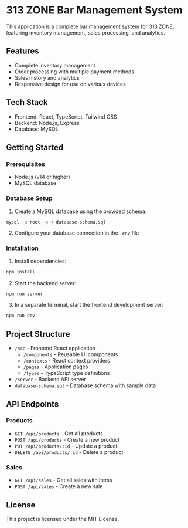 # 313 ZONE Bar Management System

This application is a complete bar management system for 313 ZONE, featuring inventory management, sales processing, and analytics.

## Features

- Complete inventory management
- Order processing with multiple payment methods
- Sales history and analytics
- Responsive design for use on various devices

## Tech Stack

- Frontend: React, TypeScript, Tailwind CSS
- Backend: Node.js, Express
- Database: MySQL

## Getting Started

### Prerequisites

- Node.js (v14 or higher)
- MySQL database

### Database Setup

1. Create a MySQL database using the provided schema:

```bash
mysql -u root -p < database-schema.sql
```

2. Configure your database connection in the `.env` file

### Installation

1. Install dependencies:

```bash
npm install
```

2. Start the backend server:

```bash
npm run server
```

3. In a separate terminal, start the frontend development server:

```bash
npm run dev
```

## Project Structure

- `/src` - Frontend React application
  - `/components` - Reusable UI components
  - `/contexts` - React context providers
  - `/pages` - Application pages
  - `/types` - TypeScript type definitions
- `/server` - Backend API server
- `database-schema.sql` - Database schema with sample data

## API Endpoints

### Products

- `GET /api/products` - Get all products
- `POST /api/products` - Create a new product
- `PUT /api/products/:id` - Update a product
- `DELETE /api/products/:id` - Delete a product

### Sales

- `GET /api/sales` - Get all sales with items
- `POST /api/sales` - Create a new sale

## License

This project is licensed under the MIT License.